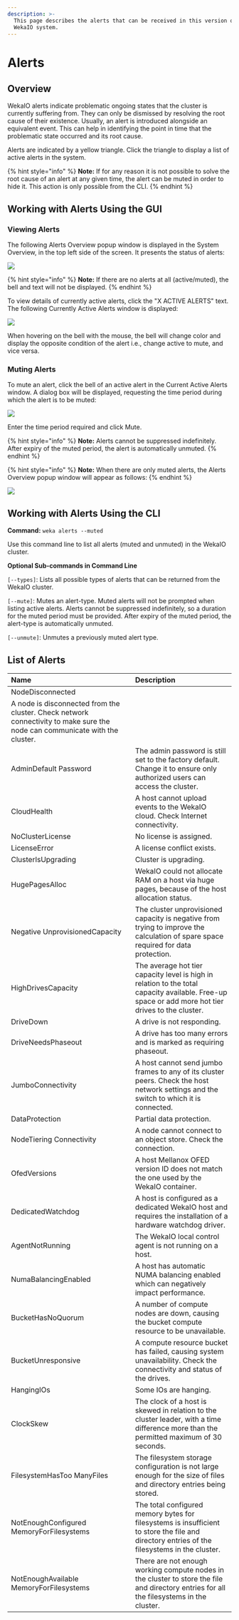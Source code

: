 ```yaml
---
description: >-
  This page describes the alerts that can be received in this version of the
  WekaIO system.
---
```


# Alerts

## Overview

WekaIO alerts indicate problematic ongoing states that the cluster is currently suffering from. They can only be dismissed by resolving the root cause of their existence. Usually, an alert is introduced alongside an equivalent event. This can help in identifying the point in time that the problematic state occurred and its root cause.

Alerts are indicated by a yellow triangle. Click the triangle to display a list of active alerts in the system.

{% hint style="info" %}
**Note:** If for any reason it is not possible to solve the root cause of an alert at any given time, the alert can be muted in order to hide it. This action is only possible from the CLI.
{% endhint %}

## Working with Alerts Using the GUI

### Viewing Alerts

The following Alerts Overview popup window is displayed in the System Overview, in the top left side of the screen. It presents the status of alerts:

![](../.gitbook/assets/alerts-1.png)

{% hint style="info" %}
**Note:** If there are no alerts at all \(active/muted\), the bell and text will not be displayed.
{% endhint %}

To view details of currently active alerts, click the "X ACTIVE ALERTS" text. The following Currently Active Alerts window is displayed:

![](../.gitbook/assets/currently-active-alerts-1.png)

When hovering on the bell with the mouse, the bell will change color and display the opposite condition of the alert i.e., change active to mute, and vice versa. 

### Muting Alerts

To mute an alert, click the bell of an active alert in the Current Active Alerts window. A dialog box will be displayed, requesting the time period during which the alert is to be muted:

![](../.gitbook/assets/currently-active-alerts-3.png)

Enter the time period required and click Mute.

{% hint style="info" %}
**Note:** Alerts cannot be suppressed indefinitely. After expiry of the muted period, the alert is automatically unmuted.
{% endhint %}

{% hint style="info" %}
**Note:** When there are only muted alerts, the Alerts Overview popup window will appear as follows:
{% endhint %}

![](../.gitbook/assets/alerts-2.png)

## Working with Alerts Using the CLI

**Command:** `weka alerts --muted`

Use this command line to list all alerts \(muted and unmuted\) in the WekaIO cluster.

**Optional Sub-commands in Command Line**

`[--types]`: Lists all possible types of alerts that can be returned from the WekaIO cluster.

`[--mute]`: Mutes an alert-type. Muted alerts will not be prompted when listing active alerts. Alerts cannot be suppressed indefinitely, so a duration for the muted period must be provided. After expiry of the muted period, the alert-type is automatically unmuted.

`[--unmute]`: Unmutes a previously muted alert type.

## List of Alerts

| Name | Description |
| :--- | :--- |
| NodeDisconnected |  A node is disconnected from the cluster. Check network connectivity to make sure the node can communicate with the cluster. |
| AdminDefault Password | The admin password is still set to the factory default. Change it to ensure only authorized users can access the cluster. |
| CloudHealth | A host cannot upload events to the WekaIO cloud. Check Internet connectivity. |
| NoClusterLicense | No license is assigned. |
| LicenseError | A license conflict exists. |
| ClusterIsUpgrading | Cluster is upgrading. |
| HugePagesAlloc | WekaIO could not allocate RAM on a host via huge pages, because of the host allocation status. |
| Negative UnprovisionedCapacity | The cluster unprovisioned capacity is negative from trying to improve the calculation of spare space required for data protection. |
| HighDrivesCapacity | The average hot tier capacity level is high in relation to the total capacity available. Free-up space or add more hot tier drives to the cluster. |
| DriveDown | A drive is not responding. |
| DriveNeedsPhaseout | A drive has too many errors and is marked as requiring phaseout. |
| JumboConnectivity | A host cannot send jumbo frames to any of its cluster peers. Check the host network settings and the switch to which it is connected. |
| DataProtection | Partial data protection. |
| NodeTiering Connectivity | A node cannot connect to an object store. Check the connection. |
| OfedVersions | A host Mellanox OFED version ID does not match the one used by the WekaIO container. |
| DedicatedWatchdog | A host is configured as a dedicated WekaIO host and requires the installation of a hardware watchdog driver. |
| AgentNotRunning | The WekaIO local control agent is not running on a host. |
| NumaBalancingEnabled | A host has automatic NUMA balancing enabled which can negatively impact performance.  |
| BucketHasNoQuorum | A number of compute nodes are down, causing the bucket compute resource to be unavailable. |
| BucketUnresponsive | A compute resource bucket has failed, causing system unavailability. Check the connectivity and status of the drives. |
| HangingIOs | Some IOs are hanging. |
| ClockSkew | The clock of a host is skewed in relation to the cluster leader, with a time difference more than the permitted maximum of 30 seconds. |
| FilesystemHasToo ManyFiles | The filesystem storage configuration is not large enough for the size of files and directory entries being stored.  |
| NotEnoughConfigured MemoryForFilesystems | The total configured memory bytes for filesystems is insufficient to store the file and directory entries of the filesystems in the cluster.  |
| NotEnoughAvailable MemoryForFilesystems | There are not enough working compute nodes in the cluster to store the file and directory entries for all the filesystems in the cluster.  |

